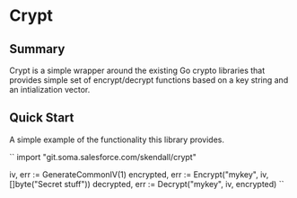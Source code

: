 # Crypt

## Summary
Crypt is a simple wrapper around the existing Go crypto libraries that
provides simple set of encrypt/decrypt functions based on a key string 
and an intialization vector.

## Quick Start
A simple example of the functionality this library provides.

``
import "git.soma.salesforce.com/skendall/crypt"

iv, err := GenerateCommonIV(1)
encrypted, err := Encrypt("mykey", iv, []byte("Secret stuff"))
decrypted, err := Decrypt("mykey", iv, encrypted)
``